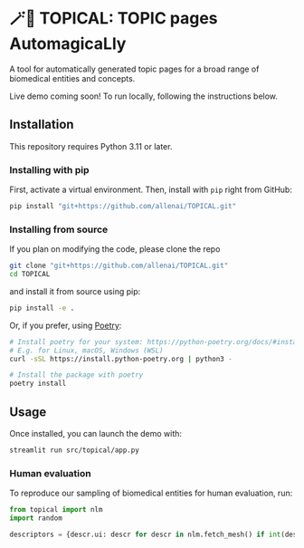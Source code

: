 # 🪄📄 TOPICAL: TOPIC pages AutomagicaLly

A tool for automatically generated topic pages for a broad range of biomedical entities and concepts.

Live demo coming soon! To run locally, following the instructions below.

## Installation

This repository requires Python 3.11 or later.

### Installing with pip

First, activate a virtual environment. Then, install with `pip` right from GitHub:

```bash
pip install "git+https://github.com/allenai/TOPICAL.git"
```

### Installing from source

If you plan on modifying the code, please clone the repo

```bash
git clone "git+https://github.com/allenai/TOPICAL.git"
cd TOPICAL
```

and install it from source using pip:

```bash
pip install -e .
```

Or, if you prefer, using [Poetry](https://python-poetry.org/):

```bash
# Install poetry for your system: https://python-poetry.org/docs/#installation
# E.g. for Linux, macOS, Windows (WSL)
curl -sSL https://install.python-poetry.org | python3 -

# Install the package with poetry
poetry install
```

## Usage

Once installed, you can launch the demo with:

```bash
streamlit run src/topical/app.py
```

### Human evaluation

To reproduce our sampling of biomedical entities for human evaluation, run:

```python
from topical import nlm
import random

descriptors = {descr.ui: descr for descr in nlm.fetch_mesh() if int(descr.date_created.year) >= 2013 and descr.max_tree_depth() >= 7}